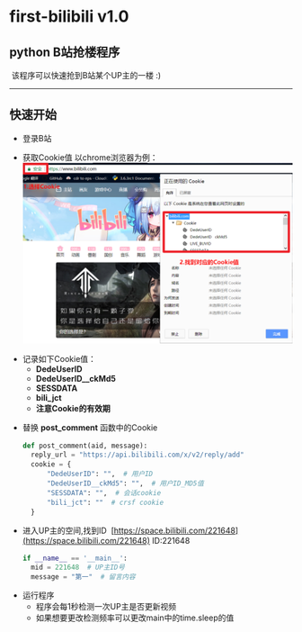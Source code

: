 # first-bilibili v1.0
##  python B站抢楼程序
  该程序可以快速抢到B站某个UP主的一楼 :)


***
## 快速开始
* 登录B站
- 获取Cookie值 以chrome浏览器为例：
  ![cookie](https://github.com/Remalloc/first-bilibili/blob/master/img/cookie.png)
* 记录如下Cookie值：
  * **DedeUserID**
  * **DedeUserID__ckMd5**
  * **SESSDATA**
  * **bili_jct**
  * **注意Cookie的有效期**
- 替换 **post_comment** 函数中的Cookie
  ```python
  def post_comment(aid, message):
    reply_url = "https://api.bilibili.com/x/v2/reply/add"
    cookie = {
        "DedeUserID": "",  # 用户ID
        "DedeUserID__ckMd5": "",  # 用户ID_MD5值
        "SESSDATA": "",  # 会话cookie
        "bili_jct": ""  # crsf cookie
    }
  ```
* 进入UP主的空间,找到ID
  [https://space.bilibili.com/221648](https://space.bilibili.com/221648)
  ID:221648
  
  ```python
  if __name__ == '__main__':
    mid = 221648  # UP主ID号
    message = "第一"  # 留言内容
   ```
  
- 运行程序
  * 程序会每1秒检测一次UP主是否更新视频
  * 如果想要更改检测频率可以更改main中的time.sleep的值
  
